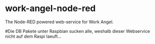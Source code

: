 # work-angel-node-red
The Node-RED powered web-service for Work Angel.

#Die DB Pakete unter Raspbian sucken alle, weshalb dieser Webservice nicht auf dem Raspi laeuft...
